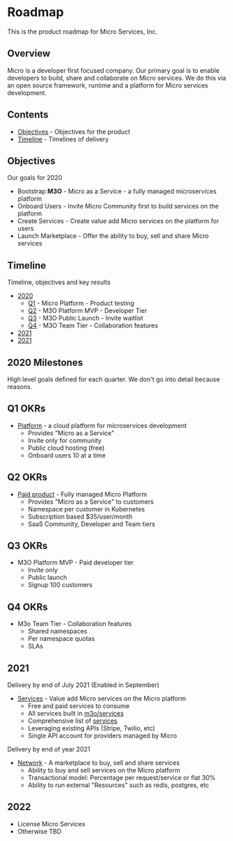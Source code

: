 # Roadmap

This is the product roadmap for Micro Services, Inc.

## Overview

Micro is a developer first focused company. Our primary goal is to enable developers 
to build, share and collaborate on Micro services. We do this via an open source framework, 
runtime and a platform for Micro services development.

## Contents

- [Objectives](#objectives) - Objectives for the product
- [Timeline](#timeline) - Timelines of delivery

## Objectives

Our goals for 2020

- Bootstrap **M3O** - Micro as a Service - a fully managed microservices platform
- Onboard Users - Invite Micro Community first to build services on the platform
- Create Services - Create value add Micro services on the platform for users
- Launch Marketplace - Offer the ability to buy, sell and share Micro services 

## Timeline

Timeline, objectives and key results

- [2020](#2020-milestones)
  * [Q1](#q1-okrs) - Micro Platform - Product testing
  * [Q2](#q2-okrs) - M3O Platform MVP - Developer Tier
  * [Q3](#q3-okrs) - M3O Public Launch - Invite waitlist
  * [Q4](#q4-okrs) - M3O Team Tier - Collaboration features
- [2021](#2021)
- [2021](#2022)

## 2020 Milestones

High level goals defined for each quarter. We don't go into detail because reasons.

## Q1 OKRs

- [Platform](platform.md) - a cloud platform for microservices development
  * Provides "Micro as a Service"
  * Invite only for community
  * Public cloud hosting (free)
  * Onboard users 10 at a time

## Q2 OKRs

- [Paid product](https://m3o.com) - Fully managed Micro Platform
  * Provides "Micro as a Service" to customers
  * Namespace per customer in Kubernetes
  * Subscription based $35/user/month
  * SaaS Community, Developer and Team tiers

## Q3 OKRs

- M3O Platform MVP - Paid developer tier
  * Invite only
  * Public launch
  * Signup 100 customers
 
## Q4 OKRs

- M3o Team Tier - Collaboration features
  * Shared namespaces
  * Per namespace quotas
  * SLAs
  
## 2021

Delivery by end of July 2021 (Enabled in September)

- [Services](services.md) - Value add Micro services on the Micro platform
  * Free and paid services to consume
  * All services built in [m3o/services](https://github.com/m3o/services)
  * Comprehensive list of [services](services.md)
  * Leveraging existing APIs (Stripe, Twilio, etc)
  * Single API account for providers managed by Micro

Delivery by end of year 2021

- [Network](network.md) - A marketplace to buy, sell and share services
  * Ability to buy and sell services on the Micro platform
  * Transactional model: Percentage per request/service or flat 30%
  * Ability to run external "Resources" such as redis, postgres, etc

## 2022

- License Micro Services
- Otherwise TBD
